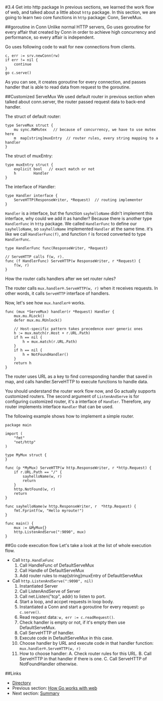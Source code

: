 #3.4 Get into http package
In previous sections, we learned the work flow of web, and talked about a little about `http` package. In this section, we are going to learn two core functions in `http` package: Conn, ServeMux.

##goroutine in Conn
Unlike normal HTTP servers, Go uses goroutine for every affair that created by Conn in order to achieve high concurrency and performance, so every affair is independent.

Go uses following code to wait for new connections from clients.

	c, err := srv.newConn(rw)
	if err != nil {
    	continue
	}
	go c.serve()
	
As you can see, it creates goroutine for every connection, and passes handler that is able to read data from request to the goroutine.

##Customized ServeMux
We used default router in previous section when talked about conn.server, the router passed request data to back-end handler.

The struct of default router:

	type ServeMux struct {
    	mu sync.RWMutex   // because of concurrency, we have to use mutex here
    	m  map[string]muxEntry  // router rules, every string mapping to a handler
	}
	
The struct of muxEntry:

	type muxEntry struct {
    	explicit bool   // exact match or not
    	h        Handler
	}
	
The interface of Handler:

	type Handler interface {
    	ServeHTTP(ResponseWriter, *Request)  // routing implementer
	}
	
`Handler` is a interface, but the function `sayhelloName` didn't implement this interface, why could we add it as handler? Because there is another type `HandlerFunc` in `http` package. We called `HandlerFunc` to define our `sayhelloName`, so `sayhelloName` implemented `Handler` at the same time. it's like we call `HandlerFunc(f)`, and function `f` is forced converted to type `HandlerFunc`.

	type HandlerFunc func(ResponseWriter, *Request)

	// ServeHTTP calls f(w, r).
	func (f HandlerFunc) ServeHTTP(w ResponseWriter, r *Request) {
    	f(w, r)
	}
	
How the router calls handlers after we set router rules?

The router calls `mux.handler®.ServeHTTP(w, r)` when it receives requests. In other words, it calls `ServeHTTP` interface of handlers.

Now, let's see how `mux.handler®` works.

	func (mux *ServeMux) handler(r *Request) Handler {
    	mux.mu.RLock()
    	defer mux.mu.RUnlock()

    	// Host-specific pattern takes precedence over generic ones
    	h := mux.match(r.Host + r.URL.Path)
    	if h == nil {
        	h = mux.match(r.URL.Path)
    	}
    	if h == nil {
        	h = NotFoundHandler()
    	}
    	return h
	}
	
The router uses URL as a key to find corresponding handler that saved in map, and calls handler.ServeHTTP to execute functions to handle data.

You should understand the router work flow now, and Go actually supports customized routers. The second argument of `ListenAndServe` is for configuring customized router, it's a interface of `Handler`. Therefore, any router implements interface `Handler` that can be used.

The following example shows how to implement a simple router.

	package main

	import (
    	"fmt"
    	"net/http"
	)

	type MyMux struct {
	}

	func (p *MyMux) ServeHTTP(w http.ResponseWriter, r *http.Request) {
    	if r.URL.Path == "/" {
        	sayhelloName(w, r)
        	return
    	}
    	http.NotFound(w, r)
    	return
	}

	func sayhelloName(w http.ResponseWriter, r 	*http.Request) {
    	fmt.Fprintf(w, "Hello myroute!")
	}

	func main() {
    	mux := &MyMux{}
    	http.ListenAndServe(":9090", mux)
	}
	
##Go code execution flow
Let's take a look at the list of whole execution flow.

- Call `http.HandleFunc`
	1. Call HandleFunc of DefaultServeMux
	2. Call Handle of DefaultServeMux
	3. Add router rules to map[string]muxEntry of DefaultServeMux
- Call `http.ListenAndServe(":9090", nil)`
	1. Instantiated Server
	2. Call ListenAndServe of Server
	3. Call net.Listen("tcp", addr) to listen to port.
	4. Start a loop, and accpet requests in loop body.
	5. Instantiated a Conn and start a goroutine for every request: `go c.serve()`.
	6. Read request data: `w, err := c.readRequest()`.
	7. Check handler is empty or not, if it's empty then use DefaultServeMux.
	8. Call ServeHTTP of handler.
	9. Execute code in DefaultServeMux in this case.
	10. Choose handler by URL and execute code in that handler function: `mux.handler®.ServeHTTP(w, r)`
	11. How to choose handler:
		A. Check router rules for this URL.
		B. Call ServeHTTP in that handler if there is one.
		C. Call ServeHTTP of NotFoundHandler otherwise.
			
##Links
- [Directory](preface.md)
- Previous section: [How Go works with web](03.3.md)
- Next section: [Summary](03.5.md)